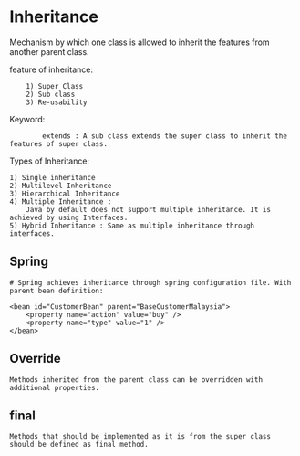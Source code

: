 # Inheritance

Mechanism by which one class is allowed to inherit the features from another parent class.

feature of inheritance:

	    1) Super Class
	    2) Sub class
	    3) Re-usability

Keyword:
    		
    		extends : A sub class extends the super class to inherit the features of super class.


Types of Inheritance:

    1) Single inheritance
    2) Multilevel Inheritance
    3) Hierarchical Inheritance
	4) Multiple Inheritance : 
		Java by default does not support multiple inheritance. It is achieved by using Interfaces.
    5) Hybrid Inheritance : Same as multiple inheritance through interfaces.



## Spring 

    # Spring achieves inheritance through spring configuration file. With parent bean definition:

	<bean id="CustomerBean" parent="BaseCustomerMalaysia">
		<property name="action" value="buy" />
		<property name="type" value="1" />
	</bean>


## Override

    Methods inherited from the parent class can be overridden with additional properties.

## final

    Methods that should be implemented as it is from the super class should be defined as final method.